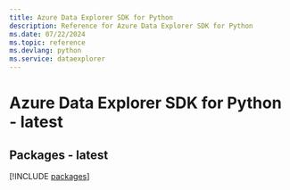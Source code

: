 ```yaml
---
title: Azure Data Explorer SDK for Python
description: Reference for Azure Data Explorer SDK for Python
ms.date: 07/22/2024
ms.topic: reference
ms.devlang: python
ms.service: dataexplorer
---
```

# Azure Data Explorer SDK for Python - latest
## Packages - latest
[!INCLUDE [packages](data-explorer-index.md)]